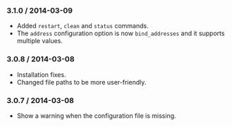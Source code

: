 ### 3.1.0 / 2014-03-09

* Added `restart`, `clean` and `status` commands.
* The `address` configuration option is now `bind_addresses` and it supports multiple values.

### 3.0.8 / 2014-03-08

* Installation fixes.
* Changed file paths to be more user-friendly.

### 3.0.7 / 2014-03-08

* Show a warning when the configuration file is missing.